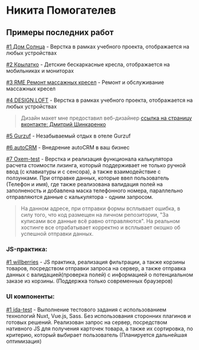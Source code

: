 # Никита Помогателев

## Примеры последних работ

[#1 Дом Солнца](https://nikitapomogatelev.github.io/homesun/src/index.html "Дом Солнца, йога-туры") - Верстка в рамках учебного проекта, отображается на любых устройствах

[#2 Крылатко](https://nikitapomogatelev.github.io/chairs/src/ "Крылатко") - Детские бескаркасные кресла, отображается на мобильниках и мониторах

[#3 RME Ремонт массажных кресел](https://nikitapomogatelev.github.io/rme-chair/dist/index.html "RME Ремонт массажных кресел") - Ремонт и обслуживание массажных кресел

[#4 DESIGN.LOFT](https://nikitapomogatelev.github.io/designloft/src/ "Дизайн и ремонт квартир в стиле Лофт") - Верстка в рамках учебного проекта, отображается на любых устройствах
> Дизайн макет мне предоставил веб-дизайнер [ссылка на страницу вконтакте: Дмитрий Шинкаренко](https://vk.com/shinkarenkodmt "Дмитрий шинкаренко ссылка на вк")

[#5 Gurzuf](https://nikitapomogatelev.github.io/Gurzuf/dist/index.html "Незабываемый отдых в отеле") - Незабываемый отдых в отеле Gurzuf

[#6 autoCRM](https://nikitapomogatelev.github.io/autoCRM/dist/index.html "Внедрение autoCRM в ваш бизнес") - Внедрение autoCRM в ваш бизнес

[#7 Oxem-test](https://nikitapomogatelev.github.io/oxem-test/dist/index.html "Тестовое задание от Oxem-test") - Верстка и реализация функционала калькулятора расчета стоимости лизинга, который поддерживает не только ручной ввод (с клавиатуры и с сенсора), а также взаимодействие с ползунками. При отправке данных, которые ввел пользователь (Телефон и имя), где также реализована валидация полей на заполненость и добавлена маска телефонного номера, параллельно отправляются данные с калькулятора - одним запросом.
> На данном адресе, при отправки формы всплывает ошибка, в силу того, что код размещен на личном репозитории, "За кулисами все данные всё равно отправляются". На реальном хостинге все отрабатывает корректно и всплывает окошко об успешной отправки данных.


### JS-практика:

[#1 willberries](https://nikitapomogatelev.github.io/JS-willberries/ "JS практика Willberries") - JS практика, реализация фильтрации, а также корзины товаров, посредством отправки запроса на сервер, а также отправка данных с валидацией(проверка полей) с информацией о потенциальном заказе из корзины. (Поддержка только современных браузеров)


### UI компоненты:

[#1 ida-test](https://github.com/NikitaPomogatelev/ida-test "Nuxt, Vue") - Выполнение тестового задания c использованием технологий Nuxt, Vue.js, Sass. Без использования сторонних плагинов и готовых решений. Реализован запрос на сервер, посредством нативного JS для получения карточек товара, а также их сортировка, по критерию, который выбирает пользователь (Планируется дальнейшая оптимизация)


